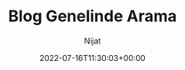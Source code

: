 ---
title: "Blog Genelinde Arama"
date: 2022-07-16T11:30:03+00:00
layout: "search" # is necessary
# weight: 1
# aliases: ["/first"]
tags: ["FAQ"]
author: "Nijat"
# author: ["Me", "You"] # multiple authors
showToc: false
TocOpen: true
draft: false
hidemeta: true
comments: false
# canonicalURL: "https://canonical.url/to/page"
disableHLJS: true # to disable highlightjs
disableShare: true
disableHLJS: false
hideSummary: true
searchHidden: false
ShowReadingTime: false
ShowBreadCrumbs: false
ShowPostNavLinks: false
ShowWordCount: false
ShowRssButtonInSectionTermList: false
UseHugoToc: true
cover:
    image: "/img/info_black.png" # image path/url
    alt: "info" # alt text
    caption: "info" # display caption under cover
    relative: false # when using page bundles set this to true
    hidden: true # only hide on current single page
editPost:
    URL: "https://github.com/njts/blogoes/blob/main/content"
    Text: "Suggest Changes" # edit text
    appendFilePath: true # to append file path to Edit link
---